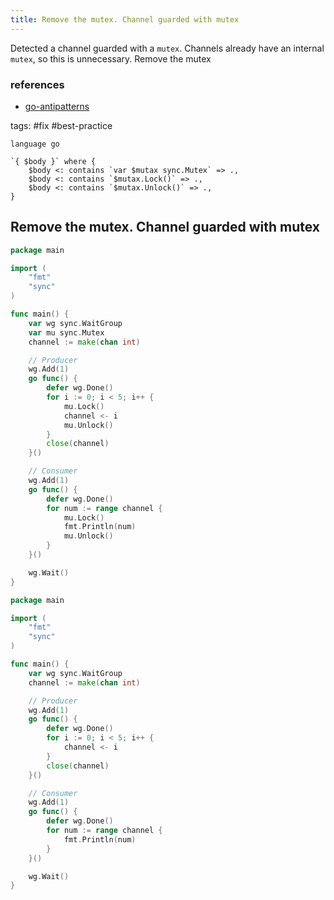 ```yaml
---
title: Remove the mutex. Channel guarded with mutex
---
```


Detected a channel guarded with a `mutex`. Channels already have an internal `mutex`, so this is unnecessary. Remove the mutex

### references

- [go-antipatterns](https://hackmysql.com/golang/go-antipatterns/#guarded-channel)

tags: #fix #best-practice

```grit
language go

`{ $body }` where {
    $body <: contains `var $mutax sync.Mutex` => .,
    $body <: contains `$mutax.Lock()` => .,
    $body <: contains `$mutax.Unlock()` => .,
}
```

## Remove the mutex. Channel guarded with mutex

```go
package main

import (
	"fmt"
	"sync"
)

func main() {
	var wg sync.WaitGroup
	var mu sync.Mutex
	channel := make(chan int)

	// Producer
	wg.Add(1)
	go func() {
		defer wg.Done()
		for i := 0; i < 5; i++ {
			mu.Lock()
			channel <- i
			mu.Unlock()
		}
		close(channel)
	}()

	// Consumer
	wg.Add(1)
	go func() {
		defer wg.Done()
		for num := range channel {
			mu.Lock()
			fmt.Println(num)
			mu.Unlock()
		}
	}()

	wg.Wait()
}
```

```go
package main

import (
	"fmt"
	"sync"
)

func main() {
	var wg sync.WaitGroup
	channel := make(chan int)

	// Producer
	wg.Add(1)
	go func() {
		defer wg.Done()
		for i := 0; i < 5; i++ {
			channel <- i
		}
		close(channel)
	}()

	// Consumer
	wg.Add(1)
	go func() {
		defer wg.Done()
		for num := range channel {
			fmt.Println(num)
		}
	}()

	wg.Wait()
}
```
